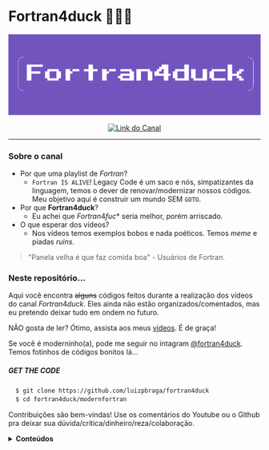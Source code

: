 # Fortran4duck 🦆🇧🇷
![](https://github.com/luizpbraga/fortran4duck/blob/main/modernfortran/fortran4duck-new.png)

<div align="center"> <p>
  <p align="center">
    <a href="https://youtube.com/@fortran4duck">
       <img alt="Link do Canal" src="https://github.com/luizpbraga/fortran4duck/modernfortran/yt.png" />
    </a>
  </p>
</div>

----

### Sobre o canal
- Por que uma playlist de $Fortran$?
  - `Fortran IS ALIVE`! Legacy Code é um saco e nós, simpatizantes da linguagem, temos o dever de renovar/modernizar nossos códigos. Meu objetivo aqui é construir um mundo SEM `GOTO`.
- Por que **Fortran4duck**? 
  - Eu achei que $Fortran4fuc*$ seria melhor, porém arriscado. 
- O que esperar dos vídeos?
  - Nos vídeos temos exemplos bobos e nada poéticos. Temos $meme$ e piadas $ruins$.  
> "Panela velha é que faz comida boa" - Usuários de Fortran.

### Neste repositório...
Aqui você encontra ~~alguns~~ códigos feitos durante a realização dos vídeos do canal $Fortran4duck$. Eles ainda 
não estão organizados/comentados, mas eu pretendo deixar tudo em ondem no futuro.

NÃO gosta de ler? Ótimo, assista aos meus [vídeos](https://www.youtube.com/channel/UC-GMqNv9hOigim0wiQrhvqg). É de graça!

Se você é moderninho(a), pode me seguir no intagram [@fortran4duck](https://www.instagram.com/fortran4duck/). Temos fotinhos de 
códigos bonitos lá...

#####  GET THE CODE
~~~bash
  $ git clone https://github.com/luizpbraga/fortran4duck
  $ cd fortran4duck/modernfortran
~~~

Contribuições são bem-vindas! Use os comentários do Youtube ou o Github pra deixar sua dúvida/crítica/dinheiro/reza/colaboração.

<details> 
  <summary><b>Conteúdos</b></summary>
  
>- **Base**:
>   * [x] Instalando o compilador gfortran e criando o primeiro programa ([Link](https://www.youtube.com/watch?v=GptmpggikpU&list=PLMeH-L7tg--AjhwZXjxtOG4lBCoE8Lt5S&ab_channel=Fortran4duck))
>   * [x]  Declaração de variáveis escalares ([Link](https://www.youtube.com/watch?v=dBWBQehHnMs&list=PLMeH-L7tg--AjhwZXjxtOG4lBCoE8Lt5S&index=2&ab_channel=Fortran4duck)).
>   * [x] Implicit None ([Link](https://www.youtube.com/watch?v=Cf3tJ6Kuad4&list=PLMeH-L7tg--AjhwZXjxtOG4lBCoE8Lt5S&index=14&ab_channel=Fortran4duck))
>   * [x] `Kind` e precisão ([Link](https://www.youtube.com/watch?v=-Zzn8Yw6PBU&list=PLMeH-L7tg--AjhwZXjxtOG4lBCoE8Lt5S&index=27&ab_channel=Fortran4duck))
>   * [x] Formatação Elegante de Output ([Link](https://www.youtube.com/watch?v=FSLv-5liPdc&list=PLMeH-L7tg--AjhwZXjxtOG4lBCoE8Lt5S&index=12&ab_channel=Fortran4duck))
>   * [ ] NameList
>
>
>- **Vetores**: 
>    * [X] Operações Básicas ([Link](https://www.youtube.com/watch?v=oJE9HbJs_ng&list=PLMeH-L7tg--AjhwZXjxtOG4lBCoE8Lt5S&index=3&ab_channel=Fortran4duck))
>    * [x] Slices/Subarrays ([Link](https://www.youtube.com/watch?v=QTxzf16mSRk&list=PLMeH-L7tg--AjhwZXjxtOG4lBCoE8Lt5S&index=4&ab_channel=Fortran4duck)) 
>
>- **Matrizes**:
>    * [x] Operações Básicas ([Link](https://www.youtube.com/watch?v=SkAdoeclj9U&list=PLMeH-L7tg--AjhwZXjxtOG4lBCoE8Lt5S&index=5&ab_channel=Fortran4duck))
>    * [x] Funções intrínsecas ([Link](https://www.youtube.com/watch?v=NGHmMHUcZaU&list=PLMeH-L7tg--AjhwZXjxtOG4lBCoE8Lt5S&index=6&ab_channel=Fortran4duck))
>    * [x] Funções PACK, UNPACK e produto de matrizes ([Link](https://www.youtube.com/watch?v=sqqJdLkZqWk&list=PLMeH-L7tg--AjhwZXjxtOG4lBCoE8Lt5S&index=7&ab_channel=Fortran4duck))
>    * [ ] Contiguous Arrays e Pointers Arrays 
>
>- **Strings** 
>    * [x] Manipulação de Strings ([Link](https://www.youtube.com/watch?v=T6jH1ZNNQsA&list=PLMeH-L7tg--AjhwZXjxtOG4lBCoE8Lt5S&index=13&ab_channel=Fortran4duck))
>
>- **Números Complexos** 
>   * [ ] Declaração e uso
>
>- **Data**
>   * [ ] Declaração e uso
>
>- **Enumerator** (ISO 202X)
>
>- **Exemplos**
>   * [X] Gnuplot + Fortran ([Link](https://www.youtube.com/watch?v=Dq4SHpffNUo))
>   * [X] OOP + funções quadráticas ([Link](https://www.youtube.com/watch?v=Dq4SHpffNUo))
>
>- **Controw Flow**
>    * [x] Loop `DO` ([Link](https://www.youtube.com/watch?v=DA2x4Sygnuw&list=PLMeH-L7tg--AjhwZXjxtOG4lBCoE8Lt5S&index=8&ab_channel=Fortran4duck))
>    * [x] `If`, `Else` e keywords `Cycle`, `Exit` e `Stop` ([Link](https://www.youtube.com/watch?v=cd-G4t45-_E&list=PLMeH-L7tg--AjhwZXjxtOG4lBCoE8Lt5S&index=9&ab_channel=Fortran4duck))
>    * [x] `Select Case` ([Link](https://www.youtube.com/watch?v=QXePgwsqXSA&list=PLMeH-L7tg--AjhwZXjxtOG4lBCoE8Lt5S&index=10&ab_channel=Fortran4duck))
>    * [x] `Where` ([Link](https://www.youtube.com/watch?v=g6e3aALSCvI&list=PLMeH-L7tg--AjhwZXjxtOG4lBCoE8Lt5S&index=11&ab_channel=Fortran4duck))
>    * [ ] `Select Rank` e Deferred Shape
>    * [ ] `Select Type`
>    * [ ] `Block` e `Assocciate`
>    * [ ] `Do Concurrent`
>    * [ ] `Do While`, `GOTO`, `FORALL`
>
>- **Procedures: Funções e Sub-rotinas**  
>   * [x] Funções, `INTENT` e `VALUE` ([Link](https://www.youtube.com/watch?v=3wvn4yDvZbo&list=PLMeH-L7tg--AjhwZXjxtOG4lBCoE8Lt5S&index=16&ab_channel=Fortran4duck))
>   * [x] Função Recursiva, Parâmetros Opcionais e `Return` ([Link](https://www.youtube.com/watch?v=XaQjgdseOgo&list=PLMeH-L7tg--AjhwZXjxtOG4lBCoE8Lt5S&index=17&ab_channel=Fortran4duck))
>   * [x] Subrotinas ([Link](https://www.youtube.com/watch?v=P7MpBgwUB-0&list=PLMeH-L7tg--AjhwZXjxtOG4lBCoE8Lt5S&index=18&ab_channel=Fortran4duck))
>   * [x] Variáveis Globais, `SAVE`, Funções Externas, Interfaces e `PURE` procedures ([Link](https://www.youtube.com/watch?v=WZiG-20cJ18&list=PLMeH-L7tg--AjhwZXjxtOG4lBCoE8Lt5S&index=19&ab_channel=Fortran4duck))
>   * [x] Interface Abstrata e Overload de Funções ([Link](https://www.youtube.com/watch?v=VHIn8xIpcGk&list=PLMeH-L7tg--AjhwZXjxtOG4lBCoE8Lt5S&index=20&ab_channel=Fortran4duck))
>
>- **FILES I/O**
>   * [X] Criando e Lendo Arquivos ([link](https://www.youtube.com/watch?v=xJEy0nM1I9s))
>   * [X] `INQUERE` e `OPEN` ([link](https://www.youtube.com/watch?v=r4xhzhvJlJk)) 
>   * [ ] Lendo Arquivos CSV e JSON Files
>   * [ ] Async
>  ...
>
>- **Dynamic Memory** 
>   * [x] Arrays e Strings Dinâmicas ([Link](https://www.youtube.com/watch?v=Ld0rbmurxjY&list=PLMeH-L7tg--AjhwZXjxtOG4lBCoE8Lt5S&index=15&ab_channel=Fortran4duck))
>   * [X] Dynamic Memory Management ([Link](https://www.youtube.com/watch?v=pJlgJaKbcaI&t=109s))
>   * [X] Pointers: declaração e uso Super Básico ([Link](https://www.youtube.com/channel/UC-GMqNv9hOigim0wiQrhvqg))
>   * [ ] Procedures Pointers e Derived Types (OOP)
>
>  
>- **Programação Orientada a Objetos e Módulos (OOP)**
>   * [x] Definindo Derived Types: STRUCT? ([Link](https://www.youtube.com/watch?v=SBahkssUGRg&list=PLMeH-L7tg--AjhwZXjxtOG4lBCoE8Lt5S&index=21&ab_channel=Fortran4duck))
>   * [x] Type-bound Procedures e Módulos ([Link](https://www.youtube.com/watch?v=IotX78It-6I&list=PLMeH-L7tg--AjhwZXjxtOG4lBCoE8Lt5S&index=22&ab_channel=Fortran4duck))
>   * [x] Operadores e Overload ([Link](https://www.youtube.com/watch?v=KGruQRl0Pwk&list=PLMeH-L7tg--AjhwZXjxtOG4lBCoE8Lt5S&index=24&ab_channel=Fortran4duck))
>   * [x] *Derived Types* Paramétricas, `Associate` e `Block` *Statement* ([Link](https://www.youtube.com/watch?v=vOkOeXJ-cnY&list=PLMeH-L7tg--AjhwZXjxtOG4lBCoE8Lt5S&index=25&ab_channel=Fortran4duck)
>   * [ ] Procedures Pointers
>   * [ ] `Select Type` e `Class`(*)
>   * [ ] Generic Binding
>   * [ ] Overriding Type Bound Procedures
>   * [ ] Abstract Types e Deferred Binding
>   * [ ] Input/output genérico
>
>- **FPM: Fortran Package Manager** 
>   * [x] Introdução ao FPM (+ STDLIB e Fortls) ([Link](https://www.youtube.com/watch?v=GaqAwsG7fDI&list=PLMeH-L7tg--AjhwZXjxtOG4lBCoE8Lt5S&index=23&ab_channel=Fortran4duck))
>   * [x] Configurando seu Pacote e lincando com LAPACK/BLAS ([Link](https://www.youtube.com/watch?v=nUZNH2X_Hn8&list=PLMeH-L7tg--AjhwZXjxtOG4lBCoE8Lt5S&index=26&ab_channel=Fortran4duck))
>   * [ ] Explorando a STDLIB
>
>- **Modules**
>   * [ ] Introdução
>   * [ ] Public, Private e Protected. Interface? Nunca mais!
>   * [ ] Importando parâmetros, operadores e funções
>   * [ ] SubModulos
>
>- **Error handling and Generics** 
>   * [ ] Error Handling $Sucks$
>   * [ ] Generics $Sucks$. Não tem ENUM?
>
>- **Intel**
>   * [X] Instalando o ifort, MKL e MPI via Intel HPC Toolkit ([Link](https://www.youtube.com/watch?v=ULR9Esf3sDc))
>
>- **Fortran-C Binding** 
>   * [ ] iso_fortran_env: C-binding
>   * [ ] f2py: Python-binding
>
>- **Programação Paralela** 
>   * [ ] OpenMPI
>   * [ ] Coarrays

</details>
